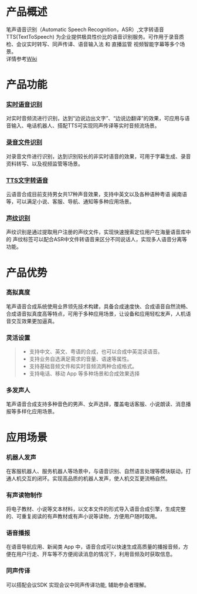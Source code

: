 
# 产品概述
笔声语音识别（Automatic Speech Recognition，ASR）,文字转语音TTS(TextToSpeech) 为企业提供极具性价比的语音识别服务。可作用于录音质检、会议实时转写、同声传译、语音输入法 和 直播监管 视频智能字幕等多个场景。  
详情参考[Wiki](https://github.com/zmeet-ai/AI-Cloud/wiki/AbcPen-%E4%BA%91%E6%9C%8D%E5%8A%A1)
# 产品功能
### [实时语音识别](https://github.com/zmeet-ai/AI-Cloud/tree/main/java)
对实时音频流进行识别，达到“边说边出文字”、“边说边翻译”的效果，可应用与语音输入、电话机器人、搭配TTS可实现同声传译等实时音频流场景。
### [录音文件识别](https://github.com/zmeet-ai/AI-Cloud/tree/main/java)
对录音文件进行识别，达到识别较长的非实时语音的效果，可用于字幕生成、录音资料转写、以及视频监管等场景。
### [TTS文字转语音](https://github.com/zmeet-ai/AI-Cloud/tree/main/java)
云语音合成目前支持男女共17种声音效果，支持中英文以及各种语种粤语 闽南语 等，可以满足小说、客服、导航、通知等多种应用场景。
### [声纹识别](https://github.com/zmeet-ai/AI-Cloud/tree/main/java)
声纹识别是通过提取用户注册的声纹文件，实现快速搜索定位用户在海量语音库中的 声纹标签可以配合ASR中文件转语音来区分不同说话人，实现多人语音分离等功能。

# 产品优势
### 高拟真度
笔声语音合成系统使用业界领先技术构建，具备合成速度快、合成语音自然流畅、合成语音拟真度高等特点，可用于多种应用场景，让设备和应用轻松发声，人机语音交互效果更加逼真。

### 灵活设置

>- 支持中文、英文、粤语的合成，也可以合成中英混读语音。
>- 支持业务自选满足需求的音量、语速等属性。
>- 支持基础音频文件和实时音频流两种合成格式。
>- 支持电话、移动 App 等多种场景和合成效果选择

### 多发声人
笔声语音合成支持多种音色的男声、女声选择，覆盖电话客服、小说朗读、消息播报等多样化应用场景。

# 应用场景
### 机器人发声

在客服机器人、服务机器人等场景中，与语音识别、自然语言处理等模块联动，打通人机交互的闭环。实现高品质的机器人发声，使人机交互更流畅自然。

### 有声读物制作

将电子教材、小说等文本材料，以文本文件的形式导入语音合成引擎，生成完整的、可重复阅读的有声教材或有声小说等读物，方便用户随时取用。

### 语音播报

在语音导航应用、新闻类 App 中，语音合成可以快速生成高质量的播报音频，方便在用户行走、开车等不方便阅读消息的情况下，利用音频及时获取信息。

### 同声传译

可以搭配会议SDK 实现会议中同声传译功能, 辅助参会者理解。
